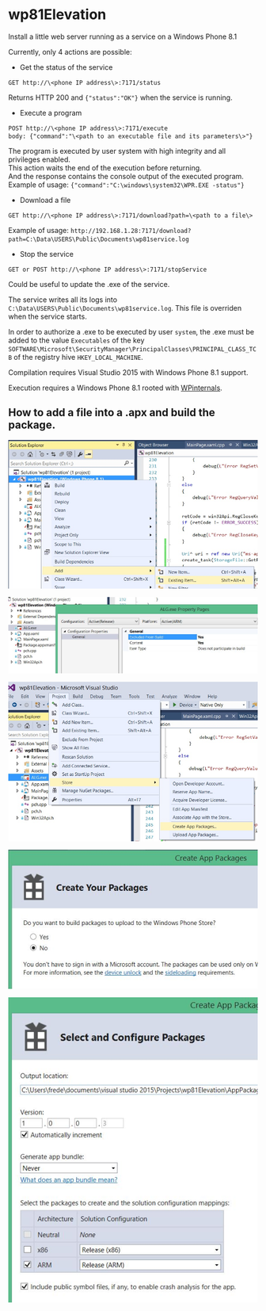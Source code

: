 # wp81Elevation
Install a little web server running as a service on a Windows Phone 8.1

Currently, only 4 actions are possible:

- Get the status of the service
```
GET http://\<phone IP address\>:7171/status
```
Returns HTTP 200 and `{"status":"OK"}` when the service is running.
- Execute a program
```
POST http://\<phone IP address\>:7171/execute
body: {"command":"\<path to an executable file and its parameters\>"}
```
The program is executed by user system with high integrity and all privileges enabled.  
This action waits the end of the execution before returning.  
And the response contains the console output of the executed program.  
Example of usage: `{"command":"C:\windows\system32\WPR.EXE -status"}`
- Download a file
```
GET http://\<phone IP address\>:7171/download?path=\<path to a file\>
```
Example of usage: `http://192.168.1.28:7171/download?path=C:\Data\USERS\Public\Documents\wp81service.log`
- Stop the service
```
GET or POST http://\<phone IP address\>:7171/stopService
```
Could be useful to update the .exe of the service.

The service writes all its logs into `C:\Data\USERS\Public\Documents\wp81service.log`. This file is overriden when the service starts.

In order to authorize a .exe to be executed by user `system`, the .exe must be added to the value `Executables` of the key `SOFTWARE\Microsoft\SecurityManager\PrincipalClasses\PRINCIPAL_CLASS_TCB` of the registry hive `HKEY_LOCAL_MACHINE`.

Compilation requires Visual Studio 2015 with Windows Phone 8.1 support.

Execution requires a Windows Phone 8.1 rooted with [WPinternals](https://github.com/ReneLergner/WPinternals).

## How to add a file into a .apx and build the package.

![add item](vscode01.jpg)

![exclude from build](vscode02.jpg)

![create package](vscode03.jpg)

![don't upload to store](vscode04.jpg)

![configuration](vscode05.jpg)

